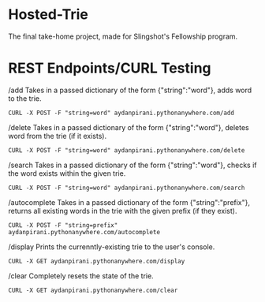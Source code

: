 # Hosted-Trie
The final take-home project, made for Slingshot's Fellowship program.

# REST Endpoints/CURL Testing
/add
Takes in a passed dictionary of the form {"string":"word"}, adds word to the trie.
```
CURL -X POST -F "string=word" aydanpirani.pythonanywhere.com/add
```
/delete
Takes in a passed dictionary of the form {"string":"word"}, deletes word from the trie (if it exists).
```
CURL -X POST -F "string=word" aydanpirani.pythonanywhere.com/delete
```
/search
Takes in a passed dictionary of the form {"string":"word"}, checks if the word exists within the given trie.
```
CURL -X POST -F "string=word" aydanpirani.pythonanywhere.com/search
```
/autocomplete
Takes in a passed dictionary of the form {"string":"prefix"}, returns all existing words in the trie with the given prefix (if they exist).
```
CURL -X POST -F "string=prefix" aydanpirani.pythonanywhere.com/autocomplete
```
/display
Prints the currenntly-existing trie to the user's console.
```
CURL -X GET aydanpirani.pythonanywhere.com/display
```
/clear
Completely resets the state of the trie.
```
CURL -X GET aydanpirani.pythonanywhere.com/clear
```
